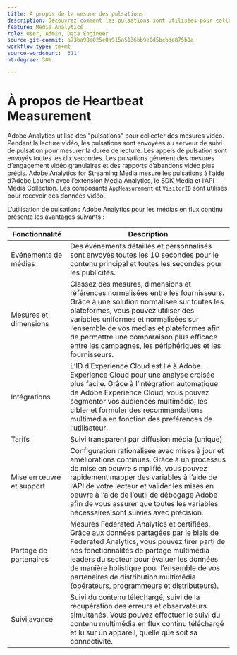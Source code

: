 ```yaml
---
title: À propos de la mesure des pulsations
description: Découvrez comment les pulsations sont utilisées pour collecter des mesures vidéo.
feature: Media Analytics
role: User, Admin, Data Engineer
source-git-commit: a73ba98e025e0a915a5136bb9e0d5bcbde875b0a
workflow-type: tm+mt
source-wordcount: '311'
ht-degree: 30%

---
```


# À propos de Heartbeat Measurement

Adobe Analytics utilise des &quot;pulsations&quot; pour collecter des mesures vidéo. Pendant la lecture vidéo, les pulsations sont envoyées au serveur de suivi de pulsation pour mesurer la durée de lecture. Les appels de pulsation sont envoyés toutes les dix secondes. Les pulsations génèrent des mesures d’engagement vidéo granulaires et des rapports d’abandons vidéo plus précis. Adobe Analytics for Streaming Media mesure les pulsations à l’aide d’Adobe Launch avec l’extension Media Analytics, le SDK Media et l’API Media Collection. Les composants `AppMeasurement` et `VisitorID` sont utilisés pour recevoir des données vidéo.

L’utilisation de pulsations Adobe Analytics pour les médias en flux continu présente les avantages suivants :

| Fonctionnalité | Description |
|---|---|
| Événements de médias | Des événements détaillés et personnalisés sont envoyés toutes les 10 secondes pour le contenu principal et toutes les secondes pour les publicités. |
| Mesures et dimensions | Classez des mesures, dimensions et références normalisées entre les fournisseurs. Grâce à une solution normalisée sur toutes les plateformes, vous pouvez utiliser des variables uniformes et normalisées sur l’ensemble de vos médias et plateformes afin de permettre une comparaison plus efficace entre les campagnes, les périphériques et les fournisseurs. |
| Intégrations | L’ID d’Experience Cloud est lié à Adobe Experience Cloud pour une analyse croisée plus facile. Grâce à l’intégration automatique de Adobe Experience Cloud, vous pouvez segmenter vos audiences multimédia, les cibler et formuler des recommandations multimédia en fonction des préférences de l’utilisateur. |
| Tarifs | Suivi transparent par diffusion média (unique) |
| Mise en œuvre et support | Configuration rationalisée avec mises à jour et améliorations continues. Grâce à un processus de mise en oeuvre simplifié, vous pouvez rapidement mapper des variables à l’aide de l’API de votre lecteur et valider les mises en oeuvre à l’aide de l’outil de débogage Adobe afin de vous assurer que toutes les variables nécessaires sont suivies avec précision. |
| Partage de partenaires | Mesures Federated Analytics et certifiées. Grâce aux données partagées par le biais de Federated Analytics, vous pouvez tirer parti de nos fonctionnalités de partage multimédia leaders du secteur pour évaluer les données de manière holistique pour l’ensemble de vos partenaires de distribution multimédia (opérateurs, programmeurs et distributeurs). |
| Suivi avancé | Suivi du contenu téléchargé, suivi de la récupération des erreurs et observateurs simultanés. Vous pouvez effectuer le suivi du contenu multimédia en flux continu téléchargé et lu sur un appareil, quelle que soit sa connectivité. |
